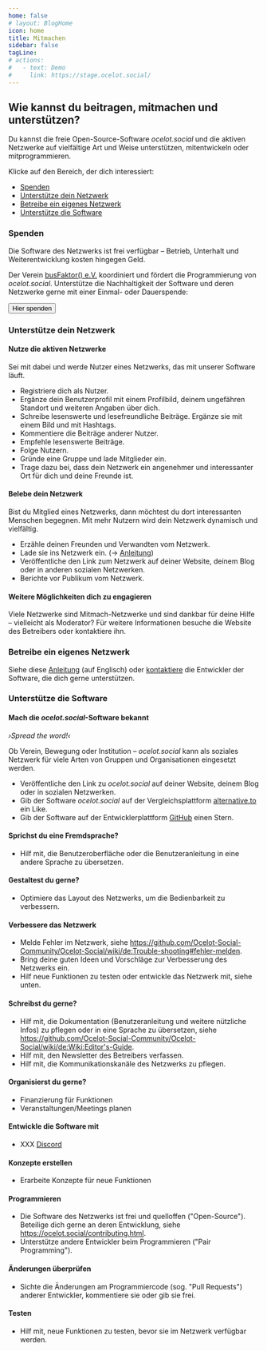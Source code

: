 ```yaml
---
home: false
# layout: BlogHome
icon: home
title: Mitmachen
sidebar: false
tagLine: 
# actions:
#   - text: Demo
#     link: https://stage.ocelot.social/
---
```

## Wie kannst du beitragen, mitmachen und unterstützen?

Du kannst die freie Open-Source-Software *ocelot.social* und die aktiven Netzwerke auf vielfältige Art und Weise unterstützen, mitentwickeln oder mitprogrammieren.

Klicke auf den Bereich, der dich interessiert:

- [Spenden](#spenden)
- [Unterstütze dein Netzwerk](#unterstutze-dein-netzwerk)
- [Betreibe ein eigenes Netzwerk](#betreibe-ein-eigenes-netzwerk)
- [Unterstütze die Software](#unterstutze-die-software)

### Spenden

Die Software des Netzwerks ist frei verfügbar – Betrieb, Unterhalt und Weiterentwicklung kosten hingegen Geld.

Der Verein [busFaktor() e.V.](https://busfaktor.org/de/) koordiniert und fördert die Programmierung von *ocelot.social*.
Unterstütze die Nachhaltigkeit  der Software und deren Netzwerke gerne mit einer Einmal- oder Dauerspende:

<a href="https://busfaktor.org/de/spenden" target="_blank">
  <Button class="md-button">
    Hier spenden
  </Button>
</a>

### Unterstütze dein Netzwerk

#### Nutze die aktiven Netzwerke

Sei mit dabei und werde Nutzer eines Netzwerks, das mit unserer Software läuft.

- Registriere dich als Nutzer.
- Ergänze dein Benutzerprofil mit einem Profilbild, deinem ungefähren Standort und weiteren Angaben über dich.
- Schreibe lesenswerte und lesefreundliche Beiträge. Ergänze sie mit einem Bild und mit Hashtags.
- Kommentiere die Beiträge anderer Nutzer.
- Empfehle lesenswerte Beiträge.
- Folge Nutzern.
- Gründe eine Gruppe und lade Mitglieder ein.
- Trage dazu bei, dass dein Netzwerk ein angenehmer und interessanter Ort für dich und deine Freunde ist.

#### Belebe dein Netzwerk

Bist du Mitglied eines Netzwerks, dann möchtest du dort interessanten Menschen begegnen.
Mit mehr Nutzern wird dein Netzwerk dynamisch und vielfältig.

- Erzähle deinen Freunden und Verwandten vom Netzwerk.
- Lade sie ins Netzwerk ein. (→ [Anleitung](https://github.com/Ocelot-Social-Community/Ocelot-Social/wiki/de:Invitations))
- Veröffentliche den Link zum Netzwerk auf deiner Website, deinem Blog oder in anderen sozialen Netzwerken.
- Berichte vor Publikum vom Netzwerk.

#### Weitere Möglichkeiten dich zu engagieren

Viele Netzwerke sind Mitmach-Netzwerke und sind dankbar für deine Hilfe – vielleicht als Moderator?
Für weitere Informationen besuche die Website des Betreibers oder kontaktiere ihn.

### Betreibe ein eigenes Netzwerk

Siehe diese [Anleitung](https://docs.ocelot.social/deployment/) (auf Englisch) oder [kontaktiere](/de/imprint/) die Entwickler der Software, die dich gerne unterstützen.

### Unterstütze die Software

#### Mach die *ocelot.social*-Software bekannt

*›Spread the word!‹*

Ob Verein, Bewegung oder Institution – *ocelot.social* kann als soziales Netzwerk für viele Arten von Gruppen und Organisationen eingesetzt werden.

- Veröffentliche den Link zu *ocelot.social* auf deiner Website, deinem Blog oder in sozialen Netzwerken.
- Gib der Software *ocelot.social* auf der Vergleichsplattform [alternative.to](https://alternativeto.net/software/ocelot-social/about/) ein Like.
- Gib der Software auf der Entwicklerplattform [GitHub](https://github.com/Ocelot-Social-Community/Ocelot-Social) einen Stern.

#### Sprichst du eine Fremdsprache?

- Hilf mit, die Benutzeroberfläche oder die Benutzeranleitung in eine andere Sprache zu übersetzen.

#### Gestaltest du gerne?

- Optimiere das Layout des Netzwerks, um die Bedienbarkeit zu verbessern.

#### Verbessere das Netzwerk

- Melde Fehler im Netzwerk, siehe <https://github.com/Ocelot-Social-Community/Ocelot-Social/wiki/de:Trouble-shooting#fehler-melden>.
- Bring deine guten Ideen und Vorschläge zur Verbesserung des Netzwerks ein.
- Hilf neue Funktionen zu testen oder entwickle das Netzwerk mit, siehe unten.

#### Schreibst du gerne?

- Hilf mit, die Dokumentation (Benutzeranleitung und weitere nützliche Infos) zu pflegen oder in eine Sprache zu übersetzen, siehe <https://github.com/Ocelot-Social-Community/Ocelot-Social/wiki/de:Wiki:Editor's-Guide>.
- Hilf mit, den Newsletter des Betreibers verfassen.
- Hilf mit, die Kommunikationskanäle des Netzwerks zu pflegen.

#### Organisierst du gerne?

- Finanzierung für Funktionen
- Veranstaltungen/Meetings planen

#### Entwickle die Software mit

- XXX [Discord](https://discord.gg/AJSX9DCSUA)

#### Konzepte erstellen

- Erarbeite Konzepte für neue Funktionen

#### Programmieren

- Die Software des Netzwerks ist frei und quelloffen ("Open-Source"). Beteilige dich gerne an deren Entwicklung, siehe <https://ocelot.social/contributing.html>.
- Unterstütze andere Entwickler beim Programmieren ("Pair Programming").

#### Änderungen überprüfen

- Sichte die Änderungen am Programmiercode (sog. "Pull Requests") anderer Entwickler, kommentiere sie oder gib sie frei.

#### Testen

- Hilf mit, neue Funktionen zu testen, bevor sie im Netzwerk verfügbar werden.
